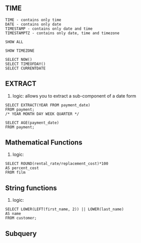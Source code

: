 ## TIME
```roomsql
TIME - contains only time
DATE - contains only date
TIMESTAMP - contains only date and time
TIMESTAMPTZ - contains only date, time and timezone
```
```roomsql
SHOW ALL
```
```roomsql
SHOW TIMEZONE
```
```roomsql
SELECT NOW()
SELECT TIMEOFDAY()
SELECT CURRENTDATE
```

## EXTRACT 
1. logic: allows you to extract a sub-component of a date form
```roomsql
SELECT EXTRACT(YEAR FROM payment_date)
FROM payment;
/* YEAR MONTH DAY WEEK QUARTER */
```
```roomsql
SELECT AGE(payment_date)
FROM payment;
```

## Mathematical Functions
1. logic: 
```roomsql
SELECT ROUND(rental_rate/replacement_cost)*100
AS percent_cost
FROM film
```

## String functions
1. logic:
```roomsql
SELECT LOWER(LEFT(first_name, 2)) || LOWER(last_name)
AS name
FROM customer;
```

## Subquery
